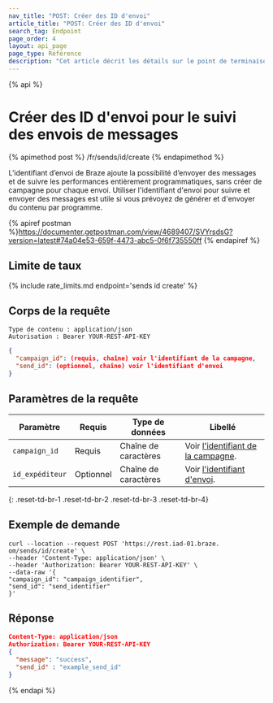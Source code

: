 ```yaml
---
nav_title: "POST: Créer des ID d'envoi"
article_title: "POST: Créer des ID d'envoi"
search_tag: Endpoint
page_order: 4
layout: api_page
page_type: Référence
description: "Cet article décrit les détails sur le point de terminaison Create Send IDs Braze."
---
```


{% api %}
# Créer des ID d'envoi pour le suivi des envois de messages
{% apimethod post %}
/fr/sends/id/create
{% endapimethod %}

L’identifiant d’envoi de Braze ajoute la possibilité d’envoyer des messages et de suivre les performances entièrement programmatiques, sans créer de campagne pour chaque envoi. Utiliser l'identifiant d'envoi pour suivre et envoyer des messages est utile si vous prévoyez de générer et d'envoyer du contenu par programme.

{% apiref postman %}https://documenter.getpostman.com/view/4689407/SVYrsdsG?version=latest#74a04e53-659f-4473-abc5-0f6f735550ff {% endapiref %}

## Limite de taux

{% include rate_limits.md endpoint='sends id create' %}

## Corps de la requête

```
Type de contenu : application/json
Autorisation : Bearer YOUR-REST-API-KEY
```

```json
{
  "campaign_id": (requis, chaîne) voir l'identifiant de la campagne,
  "send_id": (optionnel, chaîne) voir l'identifiant d'envoi
}
```

## Paramètres de la requête

| Paramètre       | Requis    | Type de données      | Libellé                                                                      |
| --------------- | --------- | -------------------- | ---------------------------------------------------------------------------- |
| `campaign_id`   | Requis    | Chaîne de caractères | Voir [l'identifiant de la campagne]({{site.baseurl}}/api/identifier_types/). |
| `id_expéditeur` | Optionnel | Chaîne de caractères | Voir [l'identifiant d'envoi]({{site.baseurl}}/api/identifier_types/).        |
{: .reset-td-br-1 .reset-td-br-2 .reset-td-br-3  .reset-td-br-4}

## Exemple de demande
```
curl --location --request POST 'https://rest.iad-01.braze. om/sends/id/create' \
--header 'Content-Type: application/json' \
--header 'Authorization: Bearer YOUR-REST-API-KEY' \
--data-raw '{
"campaign_id": "campaign_identifier",
"send_id": "send_identifier"
}'
```

## Réponse

```json
Content-Type: application/json
Authorization: Bearer YOUR-REST-API-KEY
{
  "message": "success",
  "send_id" : "example_send_id"
}
```

{% endapi %}
